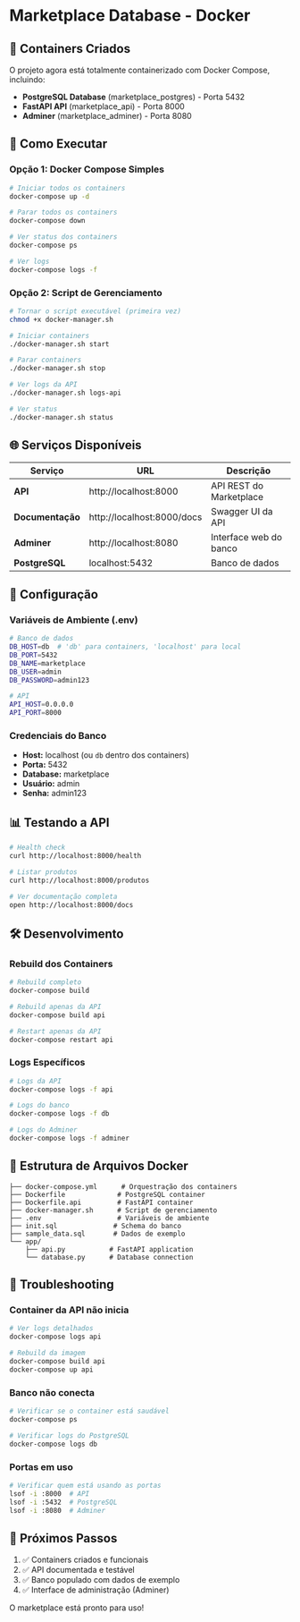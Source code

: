 # Marketplace Database - Docker

## 🐳 Containers Criados

O projeto agora está totalmente containerizado com Docker Compose, incluindo:

- **PostgreSQL Database** (marketplace_postgres) - Porta 5432
- **FastAPI API** (marketplace_api) - Porta 8000  
- **Adminer** (marketplace_adminer) - Porta 8080

## 🚀 Como Executar

### Opção 1: Docker Compose Simples
```bash
# Iniciar todos os containers
docker-compose up -d

# Parar todos os containers
docker-compose down

# Ver status dos containers
docker-compose ps

# Ver logs
docker-compose logs -f
```

### Opção 2: Script de Gerenciamento
```bash
# Tornar o script executável (primeira vez)
chmod +x docker-manager.sh

# Iniciar containers
./docker-manager.sh start

# Parar containers
./docker-manager.sh stop

# Ver logs da API
./docker-manager.sh logs-api

# Ver status
./docker-manager.sh status
```

## 🌐 Serviços Disponíveis

| Serviço | URL | Descrição |
|---------|-----|-----------|
| **API** | http://localhost:8000 | API REST do Marketplace |
| **Documentação** | http://localhost:8000/docs | Swagger UI da API |
| **Adminer** | http://localhost:8080 | Interface web do banco |
| **PostgreSQL** | localhost:5432 | Banco de dados |

## 🔧 Configuração

### Variáveis de Ambiente (.env)
```bash
# Banco de dados
DB_HOST=db  # 'db' para containers, 'localhost' para local
DB_PORT=5432
DB_NAME=marketplace
DB_USER=admin
DB_PASSWORD=admin123

# API
API_HOST=0.0.0.0
API_PORT=8000
```

### Credenciais do Banco
- **Host:** localhost (ou `db` dentro dos containers)
- **Porta:** 5432
- **Database:** marketplace
- **Usuário:** admin
- **Senha:** admin123

## 📊 Testando a API

```bash
# Health check
curl http://localhost:8000/health

# Listar produtos
curl http://localhost:8000/produtos

# Ver documentação completa
open http://localhost:8000/docs
```

## 🛠️ Desenvolvimento

### Rebuild dos Containers
```bash
# Rebuild completo
docker-compose build

# Rebuild apenas da API
docker-compose build api

# Restart apenas da API
docker-compose restart api
```

### Logs Específicos
```bash
# Logs da API
docker-compose logs -f api

# Logs do banco
docker-compose logs -f db

# Logs do Adminer
docker-compose logs -f adminer
```

## 📁 Estrutura de Arquivos Docker

```
├── docker-compose.yml      # Orquestração dos containers
├── Dockerfile             # PostgreSQL container
├── Dockerfile.api         # FastAPI container  
├── docker-manager.sh      # Script de gerenciamento
├── .env                   # Variáveis de ambiente
├── init.sql              # Schema do banco
├── sample_data.sql       # Dados de exemplo
└── app/
    ├── api.py           # FastAPI application
    └── database.py      # Database connection
```

## 🚨 Troubleshooting

### Container da API não inicia
```bash
# Ver logs detalhados
docker-compose logs api

# Rebuild da imagem
docker-compose build api
docker-compose up api
```

### Banco não conecta
```bash
# Verificar se o container está saudável
docker-compose ps

# Verificar logs do PostgreSQL
docker-compose logs db
```

### Portas em uso
```bash
# Verificar quem está usando as portas
lsof -i :8000  # API
lsof -i :5432  # PostgreSQL
lsof -i :8080  # Adminer
```

## 🎯 Próximos Passos

1. ✅ Containers criados e funcionais
2. ✅ API documentada e testável  
3. ✅ Banco populado com dados de exemplo
4. ✅ Interface de administração (Adminer)

O marketplace está pronto para uso!
